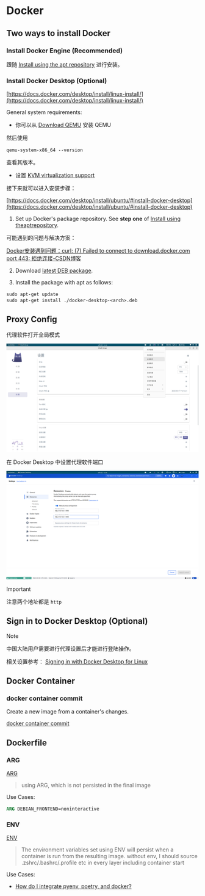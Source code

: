 # Docker

## Two ways to install Docker

### Install Docker Engine (Recommended)

跟随 [Install using the apt repository](https://docs.docker.com/engine/install/ubuntu/#install-using-the-repository) 进行安装。

### Install Docker Desktop (Optional)

[https://docs.docker.com/desktop/install/linux-install/](https://docs.docker.com/desktop/install/linux-install/)

General system requirements:

- 你可以从 [Download QEMU](https://www.qemu.org/download/#linux) 安装 QEMU

然后使用 

```shell
qemu-system-x86_64 --version
```

查看其版本。

- 设置 [KVM virtualization support](https://docs.docker.com/desktop/install/linux-install/#kvm-virtualization-support)

接下来就可以进入安装步骤：

[https://docs.docker.com/desktop/install/ubuntu/#install-docker-desktop](https://docs.docker.com/desktop/install/ubuntu/#install-docker-desktop)

1. Set up Docker's package repository. See **step one** of [Install using theaptrepository](https://docs.docker.com/engine/install/ubuntu/#install-using-the-repository).

可能遇到的问题与解决方案：

[Docker安装遇到问题：curl: (7) Failed to connect to download.docker.com port 443: 拒绝连接-CSDN博客](https://blog.csdn.net/Fengdf666/article/details/140221138)

2. Download [latest DEB package](https://desktop.docker.com/linux/main/amd64/docker-desktop-amd64.deb?utm_source=docker&utm_medium=webreferral&utm_campaign=docs-driven-download-linux-amd64&_gl=1*1bdcvx9*_gcl_aw*R0NMLjE3MjI2NTQzODYuRUFJYUlRb2JDaE1JM2NLTDB1dlhod01WM2x3UEFoMTlhQUNLRUFBWUFTQUFFZ0kxQWZEX0J3RQ..*_gcl_au*MTA5NDI0NzA4NC4xNzIyNjA0OTYx*_ga*OTY4MDY2MzUzLjE3MjI2MDQ5NjE.*_ga_XJWPQMJYHQ*MTcyMjY2Njc4OC40LjEuMTcyMjY2ODk2MS41OS4wLjA.).

3. Install the package with apt as follows:

```shell
sudo apt-get update
sudo apt-get install ./docker-desktop-<arch>.deb
```

## Proxy Config

代理软件打开全局模式

![clash-proxy.png](./docker/clash-proxy.png)

在 Docker Desktop 中设置代理软件端口

![docker-proxy.png](./docker/docker-proxy.png)

> [!IMPORTANT]
> 
> 注意两个地址都是 `http`

## Sign in to Docker Desktop (Optional)

> [!NOTE]
> 
> 中国大陆用户需要进行代理设置后才能进行登陆操作。

相关设置参考： [Signing in with Docker Desktop for Linux](https://docs.docker.com/desktop/get-started/#signing-in-with-docker-desktop-for-linux)

## Docker Container

### docker container commit

Create a new image from a container's changes.

[docker container commit](https://docs.docker.com/reference/cli/docker/container/commit/)

## Dockerfile

### ARG

[ARG](https://docs.docker.com/reference/dockerfile/#arg)

> using ARG, which is not persisted in the final image

Use Cases:

```Dockerfile
ARG DEBIAN_FRONTEND=noninteractive
```

### ENV

[ENV](https://docs.docker.com/reference/dockerfile/#env)

> The environment variables set using ENV will persist when a container is run from the resulting image. 
without env, I should source .zshrc/.bashrc/.profile etc in every layer including container start

Use Cases:

- [How do I integrate pyenv, poetry, and docker?](https://stackoverflow.com/questions/65768775/how-do-i-integrate-pyenv-poetry-and-docker)
